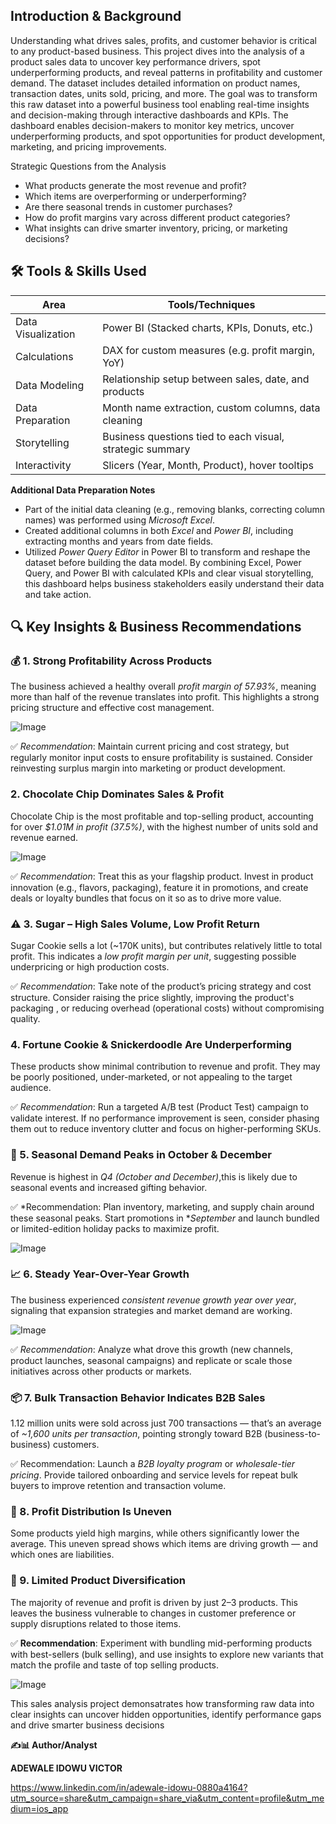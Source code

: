 ## Introduction & Background

Understanding what drives sales, profits, and customer behavior is critical to any product-based business. This project dives into the analysis of a product sales data to uncover key performance drivers, spot underperforming products, and reveal patterns in profitability and customer demand.
The dataset includes detailed information on product names, transaction dates, units sold, pricing, and more. The goal was to transform this raw dataset into a powerful business tool  enabling real-time insights and decision-making through interactive dashboards and KPIs.
The dashboard enables decision-makers to monitor key metrics, uncover underperforming products, and spot opportunities for product development, marketing, and pricing improvements.


Strategic Questions from the Analysis
- What products generate the most revenue and profit?
- Which items are overperforming or underperforming?
- Are there seasonal trends in customer purchases?
- How do profit margins vary across different product categories?
- What insights can drive smarter inventory, pricing, or marketing decisions?


## 🛠 Tools & Skills Used

| Area               | Tools/Techniques                            |
|--------------------|---------------------------------------------|
| Data Visualization | Power BI (Stacked charts, KPIs, Donuts, etc.) |
| Calculations       | DAX for custom measures (e.g. profit margin, YoY) |
| Data Modeling      | Relationship setup between sales, date, and products |
| Data Preparation   | Month name extraction, custom columns, data cleaning |
| Storytelling       | Business questions tied to each visual, strategic summary |
| Interactivity      | Slicers (Year, Month, Product), hover tooltips |


**Additional Data Preparation Notes**
- Part of the initial data cleaning (e.g., removing blanks, correcting column names) was performed using *Microsoft Excel*.
- Created additional columns in both *Excel* and *Power BI*, including extracting months and years from date fields.
- Utilized *Power Query Editor* in Power BI to transform and reshape the dataset before building the data model.
By combining Excel, Power Query, and Power BI with calculated KPIs and clear visual storytelling, this dashboard helps business stakeholders easily understand their data and take action.


## 🔍 Key Insights & Business Recommendations

### 💰 1. Strong Profitability Across Products
The business achieved a healthy overall *profit margin of 57.93%*, meaning more than half of the revenue translates into profit. This highlights a strong pricing structure and effective cost management.

![Image](https://github.com/user-attachments/assets/517d67af-25da-40b2-bd7e-be75f6e0e924)

✅ *Recommendation*: Maintain current pricing and cost strategy, but regularly monitor input costs to ensure profitability is sustained. Consider reinvesting surplus margin into marketing or product development.

###  2. Chocolate Chip Dominates Sales & Profit
Chocolate Chip is the most profitable and top-selling product, accounting for over *$1.01M in profit (37.5%)*, with the highest number of units sold and revenue earned.

![Image](https://github.com/user-attachments/assets/d3e5674e-1c6f-4e86-b24f-e00e8ef9b3de)

✅ *Recommendation*: Treat this as your flagship product. Invest in product innovation (e.g., flavors, packaging), feature it in promotions, and create deals or loyalty bundles that focus on it so as to drive more value.

  ### ⚠ 3. Sugar  – High Sales Volume, Low Profit Return
Sugar Cookie sells a lot (~170K units), but contributes relatively little to total profit. This indicates a *low profit margin per unit*, suggesting possible underpricing or high production costs.

✅ *Recommendation*: Take note of the product’s pricing strategy and cost structure. Consider raising the price slightly, improving the product's packaging , or reducing overhead (operational costs) without compromising quality.

###  4. Fortune Cookie & Snickerdoodle Are Underperforming
These products show minimal contribution to revenue and profit. They may be poorly positioned, under-marketed, or not appealing to the target audience.

✅ *Recommendation*: Run a targeted A/B test (Product Test) campaign to validate interest. If no performance improvement is seen, consider phasing them out to reduce inventory clutter and focus on higher-performing SKUs.


### 📅 5. Seasonal Demand Peaks in October & December
Revenue is highest in *Q4 (October and December)*,this is likely due to seasonal events and increased gifting behavior.

✅ *Recommendation: Plan inventory, marketing, and supply chain around these seasonal peaks. Start promotions in **September* and launch bundled or limited-edition holiday packs to maximize profit.

![Image](https://github.com/user-attachments/assets/05c9705d-fdbf-4af8-be97-81d34d6cb4ec)


### 📈 6. Steady Year-Over-Year Growth
The business experienced *consistent revenue growth year over year*, signaling that expansion strategies and market demand are working.

![Image](https://github.com/user-attachments/assets/a9c1d9cf-9ad0-4dea-9e73-9e4f3c319ea6)

✅ *Recommendation*: Analyze what drove this growth (new channels, product launches, seasonal campaigns) and replicate or scale those initiatives across other products or markets.

### 📦 7. Bulk Transaction Behavior Indicates B2B Sales
1.12 million units were sold across just 700 transactions — that’s an average of *~1,600 units per transaction*, pointing strongly toward B2B (business-to-business) customers.

✅  Recommendation: Launch a *B2B loyalty program* or *wholesale-tier pricing*. Provide tailored onboarding and service levels for repeat bulk buyers to improve retention and transaction volume.

### 🎯 8. Profit Distribution Is Uneven
Some products yield high margins, while others significantly lower the average. This uneven spread shows which items are driving growth — and which ones are liabilities.

### 🧩 9. Limited Product Diversification
The majority of revenue and profit is driven by just 2–3 products. This leaves the business vulnerable to changes in customer preference or supply disruptions related to those items.

✅ **Recommendation**: Experiment with bundling mid-performing products with best-sellers (bulk selling), and use insights to explore new variants that match the profile and taste of top selling products.

![Image](https://github.com/user-attachments/assets/1c0b286a-2c92-4e88-8b6d-00abd68623cc)

This sales analysis project demonsatrates how transforming raw data into clear insights can uncover hidden opportunities, identify performance gaps and drive smarter business decisions

**✍️📊 Author/Analyst**

   **ADEWALE IDOWU VICTOR**

https://www.linkedin.com/in/adewale-idowu-0880a4164?utm_source=share&utm_campaign=share_via&utm_content=profile&utm_medium=ios_app
